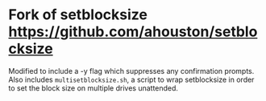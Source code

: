 # Fork of setblocksize https://github.com/ahouston/setblocksize

Modified to include a -y flag which suppresses any confirmation prompts.  Also includes `multisetblocksize.sh`, a script to wrap setblocksize in order to set the block size on multiple drives unattended.
